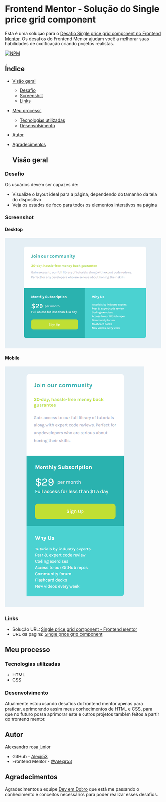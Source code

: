 # Frontend Mentor - Solução do Single price grid component

Esta é uma solução para o [Desafio Single price grid component no Frontend Mentor](https://www.frontendmentor.io/challenges/single-price-grid-component-5ce41129d0ff452fec5abbbc). Os desafios do Frontend Mentor ajudam você a melhorar suas habilidades de codificação criando projetos realistas.

[![NPM](https://img.shields.io/bower/l/MI)](https://github.com/Alexjr53/Single-Price-Grid-Component/blob/main/LICENSE)

## Índice

- [Visão geral](#visão-geral)
  - [Desafio](#desafio)
  - [Screenshot](#screenshot)
  - [Links](#links)
- [Meu processo](#meu-processo)
  - [Tecnologias utilizadas](#tecnologias-utilizadas)
  - [Desenvolvimento](#desenvolvimento)
- [Autor](#autor)
- [Agradecimentos](#agradecimentos)

  ## Visão geral

### Desafio

Os usuários devem ser capazes de:

- Visualize o layout ideal para a página, dependendo do tamanho da tela do dispositivo
- Veja os estados de foco para todos os elementos interativos na página

### Screenshot

#### Desktop
![produto](src/images/screenshot-desktop.png)

#### Mobile
![produto](src/images/screenshot-mobile.png)

### Links

- Solução URL: [Single price grid component - Frontend mentor](https://www.frontendmentor.io/solutions/single-price-grid-component-aqlgvKr8Fg)
- URL da página: [Single price grid component](https://alexjr53.github.io/Single-Price-Grid-Component/) 

## Meu processo

### Tecnologias utilizadas

- HTML
- CSS

### Desenvolvimento

Atualmente estou usando desafios do frontend mentor apenas para praticar, aprimorando assim meus conhecimentos de HTML e CSS, para que no futuro possa aprimorar este e outros projetos também feitos a partir do frontend mentor.

## Autor
Alexsandro rosa junior

- GitHub - [Alexjr53](https://github.com/Alexjr53)
- Frontend Mentor - [@Alexjr53](https://www.frontendmentor.io/profile/Alexjr53)

## Agradecimentos
Agradecimentos a equipe [Dev em Dobro](https://www.instagram.com/devemdobro/) que está me passando o conhecimento e conceitos necessários para poder realizar esses desafios.
